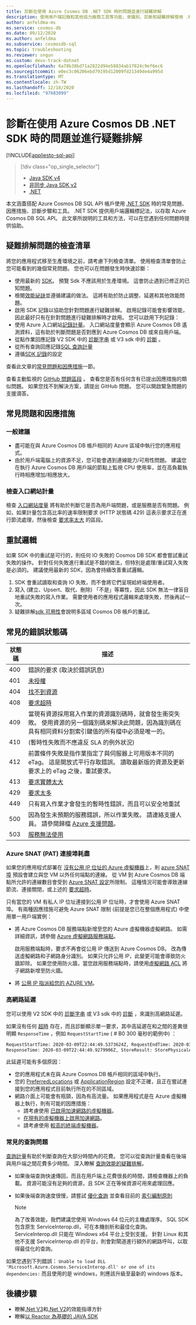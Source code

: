 ```yaml
---
title: 診斷在使用 Azure Cosmos DB .NET SDK 時的問題並進行疑難排解
description: 使用用戶端記錄和其他協力廠商工具等功能，來識別、診斷和疑難排解使用 .NET SDK 時的 Azure Cosmos DB 問題。
author: anfeldma-ms
ms.service: cosmos-db
ms.date: 09/12/2020
ms.author: anfeldma
ms.subservice: cosmosdb-sql
ms.topic: troubleshooting
ms.reviewer: sngun
ms.custom: devx-track-dotnet
ms.openlocfilehash: 6a78b38bd71a2822d94e58834ab17824c9ef6ec6
ms.sourcegitcommit: e0ec3c06206ebd79195d12009fd21349de4a995d
ms.translationtype: MT
ms.contentlocale: zh-TW
ms.lasthandoff: 12/18/2020
ms.locfileid: "97683099"
---
```

# <a name="diagnose-and-troubleshoot-issues-when-using-azure-cosmos-db-net-sdk"></a>診斷在使用 Azure Cosmos DB .NET SDK 時的問題並進行疑難排解
[!INCLUDE[appliesto-sql-api](includes/appliesto-sql-api.md)]

> [!div class="op_single_selector"]
> * [Java SDK v4](troubleshoot-java-sdk-v4-sql.md)
> * [非同步 Java SDK v2](troubleshoot-java-async-sdk.md)
> * [.NET](troubleshoot-dot-net-sdk.md)
> 

本文涵蓋搭配 Azure Cosmos DB SQL API 帳戶使用 [.NET SDK](sql-api-sdk-dotnet.md) 時的常見問題、因應措施、診斷步驟和工具。
.NET SDK 提供用戶端邏輯標記法，以存取 Azure Cosmos DB SQL API。 此文章所說明的工具和方法，可以在您遇到任何問題時提供協助。

## <a name="checklist-for-troubleshooting-issues"></a>疑難排解問題的檢查清單

將您的應用程式移至生產環境之前，請考慮下列檢查清單。 使用檢查清單會防止您可能看到的幾個常見問題。 您也可以在問題發生時快速診斷：

*    使用最新的 [SDK](sql-api-sdk-dotnet-standard.md)。 預覽 Sdk 不應該用於生產環境。 這會防止遇到已修正的已知問題。
*    檢閱[效能祕訣](performance-tips.md)並遵循建議的做法。 這將有助於防止調整、延遲和其他效能問題。
*    啟用 SDK 記錄以協助您針對問題進行疑難排解。 啟用記錄可能會影響效能，因此最好只有在針對問題進行疑難排解時才啟用。 您可以啟用下列記錄：
*    使用 Azure 入口網站[記錄計量](./monitor-cosmos-db.md)。 入口網站度量會顯示 Azure Cosmos DB 遙測資料，這有助於判斷問題是否對應到 Azure Cosmos DB 或來自用戶端。
*    從點作業回應記錄 V2 SDK 中的 [診斷字串](/dotnet/api/microsoft.azure.documents.client.resourceresponsebase.requestdiagnosticsstring) 或 V3 sdk 中的 [診斷](/dotnet/api/microsoft.azure.cosmos.responsemessage.diagnostics) 。
*    從所有查詢回應記錄[SQL 查詢計量](sql-api-query-metrics.md) 
*    遵循[SDK 記錄]( https://github.com/Azure/azure-cosmos-dotnet-v2/blob/master/docs/documentdb-sdk_capture_etl.md)的設定

查看此文章的[常見問題和因應措施](#common-issues-workarounds)一節。

查看主動監視的 [GitHub 問題區段](https://github.com/Azure/azure-cosmos-dotnet-v2/issues) 。 查看您是否有任何含有已提出因應措施的類似問題。 如果您找不到解決方案，請提出 GitHub 問題。 您可以開啟緊急問題的支援滴答。


## <a name="common-issues-and-workarounds"></a><a name="common-issues-workarounds"></a>常見問題和因應措施

### <a name="general-suggestions"></a>一般建議
* 盡可能在與 Azure Cosmos DB 帳戶相同的 Azure 區域中執行您的應用程式。 
* 由於用戶端電腦上的資源不足，您可能會遇到連線能力/可用性問題。 建議您在執行 Azure Cosmos DB 用戶端的節點上監視 CPU 使用率，並在高負載執行時相應增加/相應放大。

### <a name="check-the-portal-metrics"></a>檢查入口網站計量
檢查 [入口網站度量](./monitor-cosmos-db.md) 將有助於判斷它是否為用戶端問題，或是服務是否有問題。 例如，如果計量包含高比率的速率限制要求 (HTTP 狀態碼 429) 這表示要求正在進行節流處理，然後檢查 [要求率太大](troubleshoot-request-rate-too-large.md) 的區段。 

## <a name="retry-logic"></a>重試邏輯 <a id="retry-logics"></a>
如果 SDK 中的重試是可行的，則任何 IO 失敗的 Cosmos DB SDK 都會嘗試重試失敗的操作。 針對任何失敗進行重試是不錯的做法，但特別是處理/重試寫入失敗是必須的。 建議使用最新的 SDK，因為會持續改善重試邏輯。

1. SDK 會重試讀取和查詢 IO 失敗，而不會將它們呈現給終端使用者。
2. 寫入 (建立、Upsert、取代、刪除) 「不是」等冪性，因此 SDK 無法一律盲目地重試失敗的寫入作業。 需要使用者的應用程式邏輯來處理失敗，然後再試一次。
3. 疑難排解[sdk 可用性](troubleshoot-sdk-availability.md)會說明多區域 Cosmos DB 帳戶的重試。

## <a name="common-error-status-codes"></a>常見的錯誤狀態碼 <a id="error-codes"></a>

| 狀態碼 | 描述 | 
|----------|-------------|
| 400 | 錯誤的要求 (取決於錯誤訊息) | 
| 401 | [未授權](troubleshoot-unauthorized.md) | 
| 404 | [找不到資源](troubleshoot-not-found.md) |
| 408 | [要求超時](troubleshoot-dot-net-sdk-request-timeout.md) |
| 409 | 當現有資源採用寫入作業的資源識別碼時，就會發生衝突失敗。 使用資源的另一個識別碼來解決此問題，因為識別碼在具有相同資料分割索引鍵值的所有檔中必須是唯一的。 |
| 410 |  (暫時性失敗而不應違反 SLA 的例外狀況)  |
| 412 | 前置條件失敗是指作業指定了與伺服器上可用版本不同的 eTag。 這是開放式平行存取錯誤。 讀取最新版的資源及更新要求上的 eTag 之後，重試要求。
| 413 | [要求實體太大](concepts-limits.md#per-item-limits) |
| 429 | [要求太多](troubleshoot-request-rate-too-large.md) |
| 449 | 只有寫入作業才會發生的暫時性錯誤，而且可以安全地重試 |
| 500 | 因為發生未預期的服務錯誤，所以作業失敗。 請連絡支援人員。 請參閱歸檔 [Azure 支援問題](https://aka.ms/azure-support)。 |
| 503 | [服務無法使用](troubleshoot-service-unavailable.md) | 

### <a name="azure-snat-pat-port-exhaustion"></a><a name="snat"></a>Azure SNAT (PAT) 連接埠耗盡

如果您的應用程式部署在 [沒有公用 IP 位址的 Azure 虛擬機器](../load-balancer/load-balancer-outbound-connections.md)上，則 [azure SNAT 埠](../load-balancer/load-balancer-outbound-connections.md#preallocatedports) 預設會建立與您 VM 以外任何端點的連線。 從 VM 到 Azure Cosmos DB 端點所允許的連線數目會受到 [Azure SNAT 設定](../load-balancer/load-balancer-outbound-connections.md#preallocatedports)所限制。 這種情況可能會導致連線節流、連接關閉，或上述的 [要求超時](troubleshoot-dot-net-sdk-request-timeout.md)。

 只有當您的 VM 有私人 IP 位址連接到公用 IP 位址時，才會使用 Azure SNAT 埠。 有兩種因應措施可避免 Azure SNAT 限制 (前提是您已在整個應用程式) 中使用單一用戶端實例：

* 將 Azure Cosmos DB 服務端點新增至您的 Azure 虛擬機器虛擬網路。 如需詳細資訊，請參閱 [Azure 虛擬網路服務端點](../virtual-network/virtual-network-service-endpoints-overview.md)。 

    啟用服務端點時，要求不再會從公用 IP 傳送到 Azure Cosmos DB。 改為傳送虛擬網路和子網路身分識別。 如果只允許公用 IP，此變更可能會導致防火牆卸除。 如果您使用防火牆，當您啟用服務端點時，請使用[虛擬網路 ACL](/previous-versions/azure/virtual-network/virtual-networks-acl) 將子網路新增至防火牆。
* 將 [公用 IP 指派給您的 AZURE VM](../load-balancer/troubleshoot-outbound-connection.md#assignilpip)。

### <a name="high-network-latency"></a><a name="high-network-latency"></a>高網路延遲
您可以使用 V2 SDK 中的 [診斷字串](/dotnet/api/microsoft.azure.documents.client.resourceresponsebase.requestdiagnosticsstring?preserve-view=true&view=azure-dotnet) 或 V3 sdk 中的 [診斷](/dotnet/api/microsoft.azure.cosmos.responsemessage.diagnostics?preserve-view=true&view=azure-dotnet#Microsoft_Azure_Cosmos_ResponseMessage_Diagnostics) ，來識別高網路延遲。

如果沒有任何 [超時](troubleshoot-dot-net-sdk-request-timeout.md) 存在，而且診斷顯示單一要求，其中高延遲在和之間的差異很明顯 `ResponseTime` ，例如 `RequestStartTime` ( # B0 300 毫秒的範例中) ：

```bash
RequestStartTime: 2020-03-09T22:44:49.5373624Z, RequestEndTime: 2020-03-09T22:44:49.9279906Z,  Number of regions attempted:1
ResponseTime: 2020-03-09T22:44:49.9279906Z, StoreResult: StorePhysicalAddress: rntbd://..., ...
```

此延遲可能有多個原因：

* 您的應用程式未在與 Azure Cosmos DB 帳戶相同的區域中執行。
* 您的 [PreferredLocations](/dotnet/api/microsoft.azure.documents.client.connectionpolicy.preferredlocations) 或 [ApplicationRegion](/dotnet/api/microsoft.azure.cosmos.cosmosclientoptions.applicationregion) 設定不正確，且正在嘗試連接到您的應用程式目前執行所在的不同區域。
* 網路介面上可能會有瓶頸，因為有高流量。 如果應用程式是在 Azure 虛擬機器上執行，則有可能的因應措施：
    * 請考慮使用 [已啟用加速網路的虛擬機器](../virtual-network/create-vm-accelerated-networking-powershell.md)。
    * [在現有的虛擬機器上啟用加速網路](../virtual-network/create-vm-accelerated-networking-powershell.md#enable-accelerated-networking-on-existing-vms)。
    * 請考慮使用 [較高的終端虛擬機器](../virtual-machines/sizes.md)。

### <a name="common-query-issues"></a>常見的查詢問題

[查詢計量](sql-api-query-metrics.md)有助於判斷查詢在大部分時間內的花費。 您可以從查詢計量查看在後端與用戶端之間花費多少時間。 深入瞭解 [查詢效能的疑難排解](troubleshoot-query-performance.md)。

* 如果後端查詢快速傳回，而且在用戶端上花費很長的時間，請檢查機器上的負載。 資源可能沒有足夠的資源，且 SDK 正在等候資源可用來處理回應。
* 如果後端查詢速度很慢，請嘗試 [優化查詢](troubleshoot-query-performance.md) 並查看目前的 [索引編制原則](index-overview.md)

    > [!NOTE]
    > 為了改善效能，我們建議您使用 Windows 64 位元的主機處理序。 SQL SDK 包含原生 ServiceInterop.dll，可在本機剖析和最佳化查詢。 ServiceInterop.dll 只能在 Windows x64 平台上受到支援。 針對 Linux 和其他不支援 ServiceInterop.dll 的平台，則會對閘道進行額外的網路呼叫，以取得最佳化的查詢。

如果您遇到下列錯誤： `Unable to load DLL 'Microsoft.Azure.Cosmos.ServiceInterop.dll' or one of its dependencies:` 而且使用的是 windows，則應該升級至最新的 windows 版本。

## <a name="next-steps"></a>後續步驟

* 瞭解[.Net V3](performance-tips-dotnet-sdk-v3-sql.md)和[.Net V2](performance-tips.md)的效能指導方針
* 瞭解[以 Reactor 為基礎的 JAVA SDK](https://github.com/Azure-Samples/azure-cosmos-java-sql-api-samples/blob/main/reactor-pattern-guide.md)

 <!--Anchors-->
[Common issues and workarounds]: #common-issues-workarounds
[Enable client SDK logging]: #logging
[Azure SNAT (PAT) port exhaustion]: #snat
[Production check list]: #production-check-list